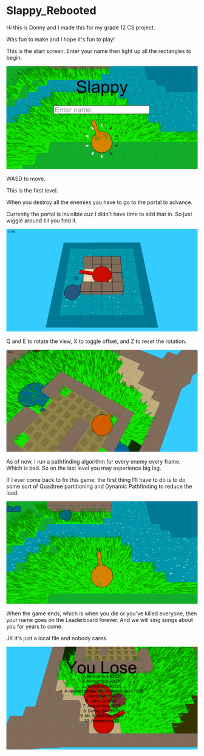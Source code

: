 # Slappy_Rebooted
Hi this is Donny and I made this for my grade 12 CS project.

Was fun to make and I hope it's fun to play!

This is the start screen. Enter your name then light up all the rectangles to begin.

![](ScreenShots/StartScreen.png)

WASD to move.

This is the first level.

When you destroy all the enemies you have to go to the portal to advance.

Currently the portal is invisible cuz I didn't have time to add that in. So just wiggle around till you find it.

![](ScreenShots/Level0.png)

Q and E to rotate the view, X to toggle offset, and Z to reset the rotation.

![](ScreenShots/Rotation.png)

As of now, I run a pathfinding algorithm for every enemy every frame. Which is bad. So on the last level you may experience big lag.

If I ever come back to fix this game, the first thing I'll have to do is to do some sort of Quadtree partitioning and Dynamic Pathfinding
to reduce the load.

![](ScreenShots/HomeScreen.png)

When the game ends, which is when you die or you've killed everyone, then your name goes on the Leaderboard forever.
And we will sing songs about you for years to come.

JK it's just a local file and nobody cares.

![](ScreenShots/DeathScreen.png)
